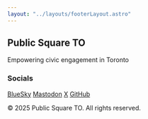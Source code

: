 ```yaml
---
layout: "../layouts/footerLayout.astro"
---
```


## Public Square TO

Empowering civic engagement in Toronto

### Socials

[BlueSky](https://bsky.app/profile/publicsquareto.bsky.social)
[Mastodon](https://mstdn.ca/@publicsquareto)
[X](https://x.com/publicsquareto)
[GitHub](https://github.com/publicsquareto)

© 2025 Public Square TO. All rights reserved.
